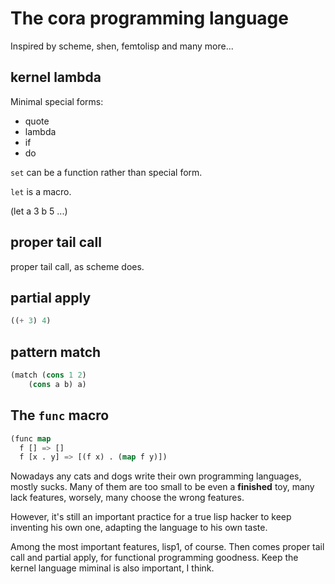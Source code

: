 # The cora programming language

Inspired by scheme, shen, femtolisp and many more...

<!-- ## closure can be printed readably -->

<!-- `(lambda (a) 3 (b . 5) (c . 7))` as femtolisp -->

## kernel lambda

Minimal special forms:

- quote
- lambda
- if
- do

`set` can be a function rather than special form.

`let` is a macro.

(let a 3 b 5 ...)

## proper tail call

proper tail call, as scheme does.

## partial apply

```lisp
((+ 3) 4)
```

## pattern match

```lisp
(match (cons 1 2)
    (cons a b) a)
```

## The `func` macro

```lisp
(func map
  f [] => []
  f [x . y] => [(f x) . (map f y)])
```

Nowadays any cats and dogs write their own programming languages, mostly sucks. Many of them are too small to be even a **finished** toy, many lack features, worsely, many choose the wrong features.

However, it's still an important practice for a true lisp hacker to keep inventing his own one, adapting the language to his own taste.

Among the most important features, lisp1, of course. Then comes proper tail call and partial apply, for functional programming goodness. Keep the kernel language miminal is also important, I think.
